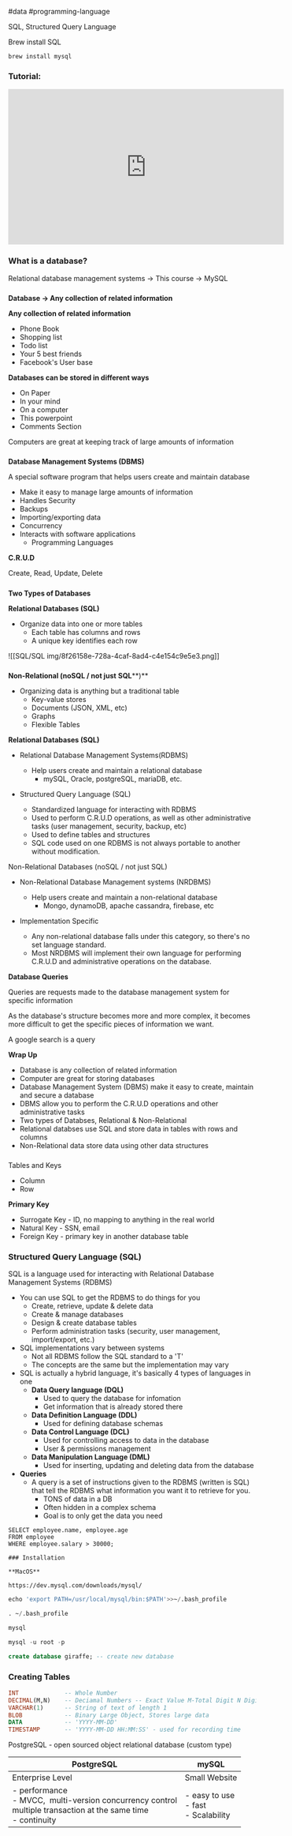 #data #programming-language 

SQL, Structured Query Language

Brew install SQL
```shell
brew install mysql
```

### Tutorial:

<iframe width="560" height="315" src="https://www.youtube.com/embed/HXV3zeQKqGY" title="YouTube video player" frameborder="0" allow="accelerometer; autoplay; clipboard-write; encrypted-media; gyroscope; picture-in-picture; web-share" allowfullscreen></iframe>

### What is a database?

Relational database management systems -> This course -> MySQL

##### 

**Database -> Any collection of related information**

**Any collection of related information**
-   Phone Book
-   Shopping list
-   Todo list
-   Your 5 best friends
-   Facebook's User base

**Databases can be stored in different ways**
-   On Paper
-   In your mind
-   On a computer
-   This powerpoint
-   Comments Section

Computers are great at keeping track of large amounts of information

##### 

**Database Management Systems (DBMS)**

A special software program that helps users create and maintain database
-   Make it easy to manage large amounts of information
-   Handles Security
-   Backups
-   Importing/exporting data
-   Concurrency
-   Interacts with software applications
    -   Programming Languages
        

**C.R.U.D**

Create, Read, Update, Delete

##### 

**Two Types of Databases**

**Relational Databases (****SQL****)**

-   Organize data into one or more tables
    -   Each table has columns and rows
    -   A unique key identifies each row
        

![[SQL/SQL img/8f26158e-728a-4caf-8ad4-c4e154c9e5e3.png]]

##### 

**Non-Relational (noSQL / not just** **SQL****)**

-   Organizing data is anything but a traditional table
    -   Key-value stores
    -   Documents (JSON, XML, etc)
    -   Graphs
    -   Flexible Tables

**Relational Databases (****SQL****)**

-   Relational Database Management Systems(RDBMS)
    -   Help users create and maintain a relational database
        -   mySQL, Oracle, postgreSQL, mariaDB, etc.

-   Structured Query Language (SQL)
    -   Standardized language for interacting with RDBMS
    -   Used to perform C.R.U.D operations, as well as other administrative tasks (user management, security, backup, etc)
    -   Used to define tables and structures
    -   SQL code used on one RDBMS is not always portable to another without modification.

Non-Relational Databases (noSQL / not just SQL)

-   Non-Relational Database Management systems (NRDBMS)
    -   Help users create and maintain a non-relational database
        -   Mongo, dynamoDB, apache cassandra, firebase, etc

-   Implementation Specific
    
    -   Any non-relational database falls under this category, so there's no set language standard.
    -   Most NRDBMS will implement their own language for performing C.R.U.D and administrative operations on the database.

**Database Queries**

Queries are requests made to the database management system for specific information

As the database's structure becomes more and more complex, it becomes more difficult to get the specific pieces of information we want.

A google search is a query

**Wrap Up**
-   Database is any collection of related information
-   Computer are great for storing databases
-   Database Management System (DBMS) make it easy to create, maintain and secure a database
-   DBMS allow you to perform the C.R.U.D operations and other administrative tasks
-   Two types of Databses, Relational & Non-Relational
-   Relational databses use SQL and store data in tables with rows and columns
-   Non-Relational data store data using other data structures

### 

Tables and Keys
-   Column
-   Row

**Primary Key**
-   Surrogate Key - ID, no mapping to anything in the real world
-   Natural Key - SSN, email
-   Foreign Key - primary key in another database table

### Structured Query Language (SQL)

SQL is a language used for interacting with Relational Database Management Systems (RDBMS)

-   You can use SQL to get the RDBMS to do things for you
    -   Create, retrieve, update & delete data
    -   Create & manage databases
    -   Design & create database tables
    -   Perform administration tasks (security, user management, import/export, etc.)
-   SQL implementations vary between systems
    -   Not all RDBMS follow the SQL standard to a 'T'
    -   The concepts are the same but the implementation may vary
-   SQL is actually a hybrid language, it's basically 4 types of languages in one
    -   **Data Query language (DQL)**
        -   Used to query the database for infomation
        -   Get information that is already stored there
    -   **Data Definition Language (****DDL****)**
        -   Used for defining database schemas
    -   **Data Control Language (****DCL****)**
        -   Used for controlling access to data in the database
        -   User & permissions management
    -   **Data Manipulation Language (****DML****)**
        -   Used for inserting, updating and deleting data from the database
-   **Queries**
    -   A query is a set of instructions given to the RDBMS (written is SQL) that tell the RDBMS what information you want it to retrieve for you.
        -   TONS of data in a DB
        -   Often hidden in a complex schema
        -   Goal is to only get the data you need

```
SELECT employee.name, employee.age
FROM employee
WHERE employee.salary > 30000;
```

```
### Installation

**MacOS**

https://dev.mysql.com/downloads/mysql/
```

```SQL
echo 'export PATH=/usr/local/mysql/bin:$PATH'>>~/.bash_profile

. ~/.bash_profile

mysql

mysql -u root -p
```

```SQL
create database giraffe; -- create new database
```

### Creating Tables

```SQL
INT             -- Whole Number
DECIMAL(M,N)    -- Deciamal Numbers -- Exact Value M-Total Digit N Digit after decimal
VARCHAR(1)      -- String of text of length 1
BLOB            -- Binary Large Object, Stores large data
DATA            -- 'YYYY-MM-DD'
TIMESTAMP       -- 'YYYY-MM-DD HH:MM:SS' - used for recording time
```


PostgreSQL - open sourced
object relational database (custom type)

| PostgreSQL                                                                                                           | mySQL                                    |
| -------------------------------------------------------------------------------------------------------------------- | ---------------------------------------- |
| Enterprise Level                                                                                                     | Small Website                            |
| - performance<br>- MVCC,  multi-version concurrency control<br>multiple transaction at the same time<br>- continuity | - easy to use<br>- fast<br>- Scalability |
